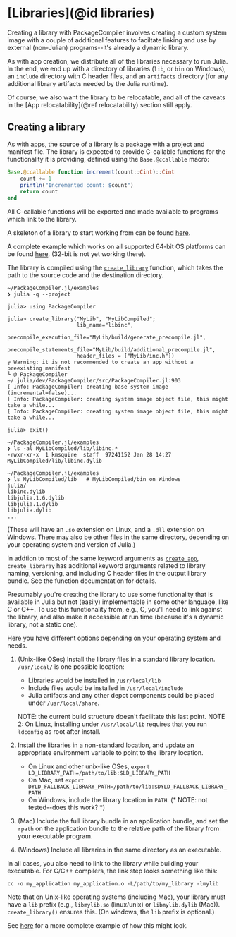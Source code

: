 # [Libraries](@id libraries)

Creating a library with PackageCompiler involves creating a custom system image with a couple of
additional features to faciltate linking and use by external (non-Julian) programs--it's already
a dynamic library.

As with app creation, we distribute all of the libraries necessary to run Julia.  In the end, we
end up with a directory of libraries (`lib`, or `bin` on Windows), an `include` directory
with C header files, and an `artifacts` directory (for any additional library artifacts needed
by the Julia runtime).

Of course, we also want the library to be relocatable, and all of the caveats
in the [App relocatability](@ref relocatability) section still apply.

## Creating a library

As with apps, the source of a library is a package with a project and manifest file.
The library is expected to provide C-callable functions for the functionality it
is providing, defined using the `Base.@ccallable` macro:

```julia
Base.@ccallable function increment(count::Cint)::Cint
    count += 1
    println("Incremented count: $count")
    return count
end
```

All C-callable functions will be exported and made available to programs which link to the 
library.

A skeleton of a library to start working from can be found 
[here](https://github.com/JuliaLang/PackageCompiler.jl/tree/master/examples/MyLib).

A complete example which works on all supported 64-bit OS platforms can be found [here](https://github.com/simonbyrne/libcg).
(32-bit is not yet working there).

The library is compiled using the [`create_library`](@ref) function, which takes the path to the
source code and the destination directory.  

```
~/PackageCompiler.jl/examples
❯ julia -q --project

julia> using PackageCompiler

julia> create_library("MyLib", "MyLibCompiled";
                      lib_name="libinc",
                      precompile_execution_file="MyLib/build/generate_precompile.jl",
                      precompile_statements_file="MyLib/build/additional_precompile.jl",
                      header_files = ["MyLib/inc.h"])
┌ Warning: it is not recommended to create an app without a preexisting manifest
└ @ PackageCompiler ~/.julia/dev/PackageCompiler/src/PackageCompiler.jl:903
[ Info: PackageCompiler: creating base system image (incremental=false)...
[ Info: PackageCompiler: creating system image object file, this might take a while...
[ Info: PackageCompiler: creating system image object file, this might take a while...

julia> exit()

~/PackageCompiler.jl/examples
❯ ls -al MyLibCompiled/lib/libinc.*
-rwxr-xr-x  1 kmsquire  staff  97241152 Jan 28 14:27 MyLibCompiled/lib/libinc.dylib

~/PackageCompiler.jl/examples
❯ ls MyLibCompiled/lib   # MyLibCompiled/bin on Windows
julia/
libinc.dylib
libjulia.1.6.dylib
libjulia.1.dylib
libjulia.dylib
...
```

(These will have an `.so` extension on Linux, and a `.dll` extension on Windows.  There may also
be other files in the same directory, depending on your operating system and version of Julia.)

In addtion to most of the same keyword arguments as 
[`create_app`](@ref), `create_libraray` has additional keyword arguments related to library
naming, versioning, and including C header files in the output library bundle.  See the function
documentation for details.

Presumably you're creating the library to use some functionality that is available in Julia
but not (easily) implementable in some other language, like C or C++.  To use this functionality
from, e.g., C, you'll need to link against the library, and also make it accessible at run time
(because it's a dynamic library, not a static one).

Here you have different options depending on your operating system and needs.

1. (Unix-like OSes) Install the library files in a standard library location. `/usr/local/`
   is one possible location:
   * Libraries would be installed in `/usr/local/lib`
   * Include files would be installed in `/usr/local/include`
   * Julia artifacts and any other depot components could be placed under `/usr/local/share`.
    
   NOTE: the current build structure doesn't facilitate this last point.
   NOTE 2: On Linux, installing under `/usr/local/lib` requires that you run `ldconfig` as root
           after install.

2. Install the libraries in a non-standard location, and update an appropriate environment
   variable to point to the library location.
   * On Linux and other unix-like OSes, `export LD_LIBRARY_PATH=/path/to/lib:$LD_LIBRARY_PATH`
   * On Mac, set `export DYLD_FALLBACK_LIBRARY_PATH=/path/to/lib:$DYLD_FALLBACK_LIBRARY_PATH`
   * On Windows, include the library location in `PATH`. (* NOTE: not tested--does this work? *)

3. (Mac) Include the full library bundle in an application bundle, and set the `rpath`
   on the application bundle to the relative path of the library from your executable program.

4. (Windows) Include all libraries in the same directory as an executable.

In all cases, you also need to link to the library while building your executable.  For C/C++
compilers, the link step looks something like this:

```
cc -o my_application my_application.o -L/path/to/my_library -lmylib
```

Note that on Unix-like operating systems (including Mac), your library must have a `lib` prefix
(e.g., `libmylib.so` (linux/unix) or `libmylib.dylib` (Mac)).  `create_library()` ensures this.
(On windows, the `lib` prefix is optional.)

See [here](https://github.com/simonbyrne/libcg) for a more complete example of how this might look.
